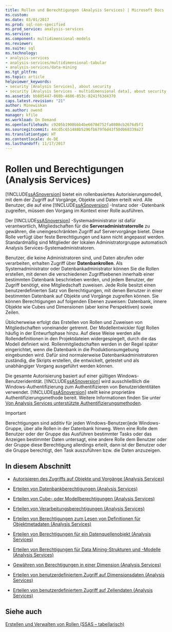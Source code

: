 ```yaml
---
title: Rollen und Berechtigungen (Analysis Services) | Microsoft Docs
ms.custom: 
ms.date: 03/01/2017
ms.prod: sql-non-specified
ms.prod_service: analysis-services
ms.service: 
ms.component: multidimensional-models
ms.reviewer: 
ms.suite: sql
ms.technology:
- analysis-services
- analysis-services/multidimensional-tabular
- analysis-services/data-mining
ms.tgt_pltfrm: 
ms.topic: article
helpviewer_keywords:
- security [Analysis Services], about security
- security [Analysis Services - multidimensional data], about security
ms.assetid: bb885447-868b-4686-853c-8241f63d4370
caps.latest.revision: "21"
author: Minewiskan
ms.author: owend
manager: kfile
ms.workload: On Demand
ms.openlocfilehash: c9205b1908bbb4be6678d752fa0808cb2676d5f1
ms.sourcegitcommit: 44cd5c651488b5296fb679f6d43f50d068339a27
ms.translationtype: HT
ms.contentlocale: de-DE
ms.lasthandoff: 11/17/2017
---
```

# <a name="roles-and-permissions-analysis-services"></a>Rollen und Berechtigungen (Analysis Services)
  [!INCLUDE[ssASnoversion](../../includes/ssasnoversion-md.md)] bietet ein rollenbasiertes Autorisierungsmodell, mit dem der Zugriff auf Vorgänge, Objekte und Daten erteilt wird. Alle Benutzer, die auf eine [!INCLUDE[ssASnoversion](../../includes/ssasnoversion-md.md)] -Instanz oder -Datenbank zugreifen, müssen den Vorgang im Kontext einer Rolle ausführen.  
  
 Der [!INCLUDE[ssASnoversion](../../includes/ssasnoversion-md.md)] -Systemadministrator ist dafür verantwortlich, Mitgliedschaften für die **Serveradministratorrolle** zu gewähren, die uneingeschränkten Zugriff auf Servervorgänge bietet. Diese Rolle verfügt über feste Berechtigungen und kann nicht angepasst werden. Standardmäßig sind Mitglieder der lokalen Administratorgruppe automatisch Analysis Services-Systemadministratoren.  
  
 Benutzer, die keine Administratoren sind, und Daten abrufen oder verarbeiten, erhalten Zugriff über **Datenbankrollen**. Als Systemadministrator oder Datenbankadministrator können Sie die Rollen erstellen, mit denen die verschiedenen Zugriffsebenen innerhalb einer bestimmten Datenbank beschrieben werden, und jedem Benutzer, der Zugriff benötigt, eine Mitgliedschaft zuweisen. Jede Rolle besitzt einen benutzerdefinierten Satz von Berechtigungen, mit denen Benutzer in einer bestimmten Datenbank auf Objekte und Vorgänge zugreifen können. Sie können Berechtigungen auf folgenden Ebenen zuweisen: Datenbank, innere Objekte wie Cubes und Dimensionen (aber keine Perspektiven) sowie Zeilen.  
  
 Üblicherweise erfolgt das Erstellen von Rollen und Zuweisen von Mitgliedschaften voneinander getrennt. Der Modellentwickler fügt Rollen häufig in der Entwurfsphase hinzu. Auf diese Weise werden alle Rollendefinitionen in den Projektdateien widergespiegelt, durch die das Modell definiert wird. Rollenmitgliedschaften werden in der Regel später eingerichtet, wenn die Datenbank in die Produktionsumgebung eingebunden wird. Dafür sind normalerweise Datenbankadministratoren zuständig, die Skripts erstellen, die entwickelt, getestet und als unabhängiger Vorgang ausgeführt werden können.  
  
 Die gesamte Autorisierung basiert auf einer gültigen Windows-Benutzeridentität. [!INCLUDE[ssASnoversion](../../includes/ssasnoversion-md.md)] wird ausschließlich die Windows-Authentifizierung zum Authentifizieren von Benutzeridentitäten verwendet. [!INCLUDE[ssASnoversion](../../includes/ssasnoversion-md.md)] stellt keine proprietäre Authentifizierungsmethode bereit. Weitere Informationen finden Sie unter [Von Analysis Services unterstützte Authentifizierungsmethoden](../../analysis-services/instances/authentication-methodologies-supported-by-analysis-services.md).  
  
> [!IMPORTANT]  
>  Berechtigungen sind additiv für jeden Windows-Benutzer/jede Windows-Gruppe, über alle Rollen in der Datenbank hinweg. Wenn eine Rolle dem Benutzer oder der Gruppe das Ausführen bestimmter Tasks oder das Anzeigen bestimmter Daten untersagt, eine andere Rolle dem Benutzer oder der Gruppe diese Berechtigung allerdings erteilt, dann ist der Benutzer oder die Gruppe berechtigt, den Task auszuführen bzw. die Daten anzuzeigen.  
  
## <a name="in-this-section"></a>In diesem Abschnitt  
  
-   [Autorisieren des Zugriffs auf Objekte und Vorgänge &#40;Analysis Services&#41;](../../analysis-services/multidimensional-models/authorizing-access-to-objects-and-operations-analysis-services.md)  
  
-   [Erteilen von Datenbankberechtigungen &#40;Analysis Services&#41;](../../analysis-services/multidimensional-models/grant-database-permissions-analysis-services.md)  
  
-   [Erteilen von Cube- oder Modellberechtigungen &#40;Analysis Services&#41;](../../analysis-services/multidimensional-models/grant-cube-or-model-permissions-analysis-services.md)  
  
-   [Erteilen von Verarbeitungsberechtigungen &#40;Analysis Services&#41;](../../analysis-services/multidimensional-models/grant-process-permissions-analysis-services.md)  
  
-   [Erteilen von Berechtigungen zum Lesen von Definitionen für Objektmetadaten &#40;Analysis Services&#41;](../../analysis-services/multidimensional-models/grant-read-definition-permissions-on-object-metadata-analysis-services.md)  
  
-   [Erteilen von Berechtigungen für ein Datenquellenobjekt &#40;Analysis Services&#41;](../../analysis-services/multidimensional-models/grant-permissions-on-a-data-source-object-analysis-services.md)  
  
-   [Erteilen von Berechtigungen für Data Mining-Strukturen und -Modelle &#40;Analysis Services&#41;](../../analysis-services/multidimensional-models/grant-permissions-on-data-mining-structures-and-models-analysis-services.md)  
  
-   [Gewähren von Berechtigungen in einer Dimension &#40;Analysis Services&#41;](../../analysis-services/multidimensional-models/grant-permissions-on-a-dimension-analysis-services.md)  
  
-   [Erteilen von benutzerdefiniertem Zugriff auf Dimensionsdaten &#40;Analysis Services&#41;](../../analysis-services/multidimensional-models/grant-custom-access-to-dimension-data-analysis-services.md)  
  
-   [Erteilen von benutzerdefiniertem Zugriff auf Zellendaten &#40;Analysis Services&#41;](../../analysis-services/multidimensional-models/grant-custom-access-to-cell-data-analysis-services.md)  
  
## <a name="see-also"></a>Siehe auch  
 [Erstellen und Verwalten von Rollen &#40;SSAS – tabellarisch&#41;](../../analysis-services/tabular-models/create-and-manage-roles-ssas-tabular.md)  
  
  

